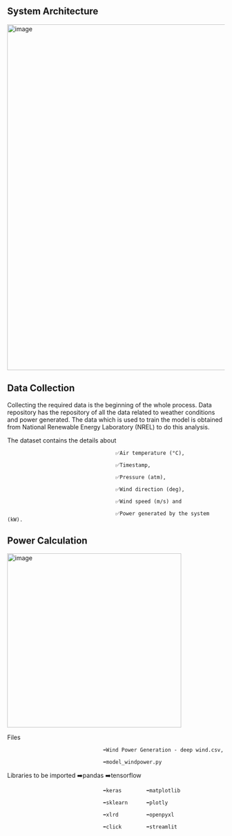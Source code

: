 ## System Architecture
<img width="800" alt="image" src="https://user-images.githubusercontent.com/72887609/201657763-d791c8ce-df6b-4667-88df-38c0e66fdf12.png">

## Data Collection

Collecting the required data is the beginning of the whole process. Data repository has the repository of all the data related to weather conditions and power generated. The data which is used to train the model is obtained from National Renewable Energy Laboratory (NREL) to do this analysis.

The dataset contains the details about 
                                       
                                       
                                       ✅Air temperature (°C),
                                       
                                       ✅Timestamp,
                                       
                                       ✅Pressure (atm), 
                                       
                                       ✅Wind direction (deg),
                                       
                                       ✅Wind speed (m/s) and
                                       
                                       ✅Power generated by the system (kW). 
                                       


## Power Calculation

<img width="403" alt="image" src="https://user-images.githubusercontent.com/72887609/201655949-d06c4331-e109-480a-9f03-2a2403ace44b.png">


Files 

                                   ➡️Wind Power Generation - deep wind.csv,
                                   
                                   ➡️model_windpower.py
                                   
                                   
                                   
Libraries to be imported
                                   ➡️pandas       ➡️tensorflow
                               
                                   ➡️keras        ➡️matplotlib
                               
                                   ➡️sklearn      ➡️plotly
                               
                                   ➡️xlrd         ➡️openpyxl
                                   
                                   ➡️click        ➡️streamlit
                               
                               
                               
                                   
                                   

